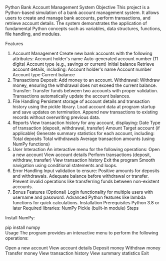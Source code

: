 Python Bank Account Management System
Objective
This project is a Python-based simulation of a bank account management system. It allows users to create and manage bank accounts, perform transactions, and retrieve account details. The system demonstrates the application of fundamental Python concepts such as variables, data structures, functions, file handling, and modules.

Features
1. Account Management
Create new bank accounts with the following attributes:
Account holder's name
Auto-generated account number (11 digits)
Account type (e.g., savings or current)
Initial balance
Retrieve account details, including:
Account holder's name
Account number
Account type
Current balance
2. Transactions
Deposit: Add money to an account.
Withdrawal: Withdraw money, ensuring the withdrawal does not exceed the current balance.
Transfer: Transfer funds between two accounts with proper validation.
Transactions automatically update the account balances.
3. File Handling
Persistent storage of account details and transaction history using the pickle library.
Load account data at program startup and save updates on termination.
Append new transactions to existing records without overwriting previous data.
4. Reports
View transaction history for any account, displaying:
Date
Type of transaction (deposit, withdrawal, transfer)
Amount
Target account (if applicable)
Generate summary statistics for each account, including:
Total deposits
Total withdrawals
Average transaction amounts (using NumPy functions)
5. User Interaction
An interactive menu for the following operations:
Open a new account
View account details
Perform transactions (deposit, withdraw, transfer)
View transaction history
Exit the program
Smooth navigation using conditional statements and loops.
6. Error Handling
Input validation to ensure:
Positive amounts for deposits and withdrawals.
Adequate balance before withdrawal or transfer.
Prevent invalid operations like transferring funds between non-existent accounts.
7. Bonus Features (Optional)
Login functionality for multiple users with username and password.
Advanced Python features like lambda functions for quick calculations.
Installation
Prerequisites
Python 3.8 or later
Required libraries:
NumPy
Pickle (built-in module)
Steps

Install NumPy:

pip install numpy  
Usage
The program provides an interactive menu to perform the following operations:

Open a new account
View account details
Deposit money
Withdraw money
Transfer money
View transaction history
View summary statistics
Exit
